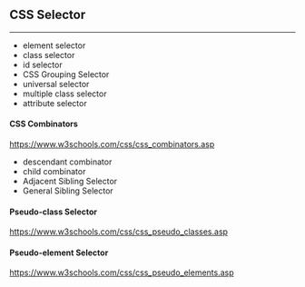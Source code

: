 ## CSS Selector
---
- element selector
- class selector
- id selector
- CSS Grouping Selector
- universal selector
- multiple class selector
- attribute selector 

#### CSS Combinators
https://www.w3schools.com/css/css_combinators.asp

- descendant combinator
- child combinator
- Adjacent Sibling Selector
- General Sibling Selector


#### Pseudo-class Selector
https://www.w3schools.com/css/css_pseudo_classes.asp

#### Pseudo-element Selector
https://www.w3schools.com/css/css_pseudo_elements.asp